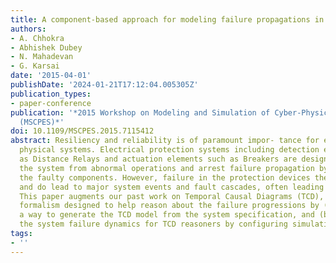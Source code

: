 ```yaml
---
title: A component-based approach for modeling failure propagations in power systems
authors:
- A. Chhokra
- Abhishek Dubey
- N. Mahadevan
- G. Karsai
date: '2015-04-01'
publishDate: '2024-01-21T17:12:04.005305Z'
publication_types:
- paper-conference
publication: '*2015 Workshop on Modeling and Simulation of Cyber-Physical Energy Systems
  (MSCPES)*'
doi: 10.1109/MSCPES.2015.7115412
abstract: Resiliency and reliability is of paramount impor- tance for energy cyber
  physical systems. Electrical protection systems including detection elements such
  as Distance Relays and actuation elements such as Breakers are designed to protect
  the system from abnormal operations and arrest failure propagation by rapidly isolating
  the faulty components. However, failure in the protection devices themselves can
  and do lead to major system events and fault cascades, often leading to blackouts.
  This paper augments our past work on Temporal Causal Diagrams (TCD), a modeling
  formalism designed to help reason about the failure progressions by (a) describing
  a way to generate the TCD model from the system specification, and (b) understand
  the system failure dynamics for TCD reasoners by configuring simulation models.
tags:
- ''
---
```

